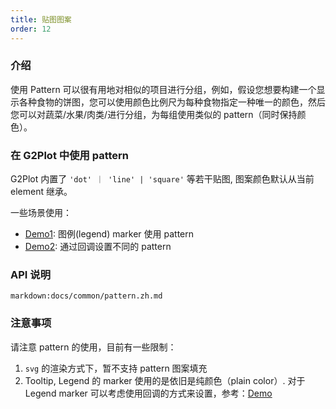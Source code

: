 ```yaml
---
title: 贴图图案
order: 12
---
```


### 介绍

使用 Pattern 可以很有用地对相似的项目进行分组，例如，假设您想要构建一个显示各种食物的饼图，您可以使用颜色比例尺为每种食物指定一种唯一的颜色，然后您可以对蔬菜/水果/肉类/进行分组，为每组使用类似的 pattern（同时保持颜色）。

### 在 G2Plot 中使用 pattern

G2Plot 内置了 `'dot' ｜ 'line' | 'square'` 等若干贴图, 图案颜色默认从当前 element 继承。

<playground path="plugin/pattern/demo/pie-pattern.ts" rid="pie-pattern"></playground>

一些场景使用：

- [Demo1](/zh/examples/plugin/pattern#legend-marker-with-pattern): 图例(legend) marker 使用 pattern
- [Demo2](/zh/examples/plugin/pattern#bar-pattern): 通过回调设置不同的 pattern


<!-- 补充 案例说明 和 案例 -->

### API 说明

`markdown:docs/common/pattern.zh.md`

### 注意事项

请注意 pattern 的使用，目前有一些限制：

1. `svg` 的渲染方式下，暂不支持 pattern 图案填充
2. Tooltip, Legend 的 marker 使用的是依旧是纯颜色（plain color）. 对于 Legend marker 可以考虑使用回调的方式来设置，参考：[Demo](/zh/examples/plugin/pattern#pie-pattern-callback)
